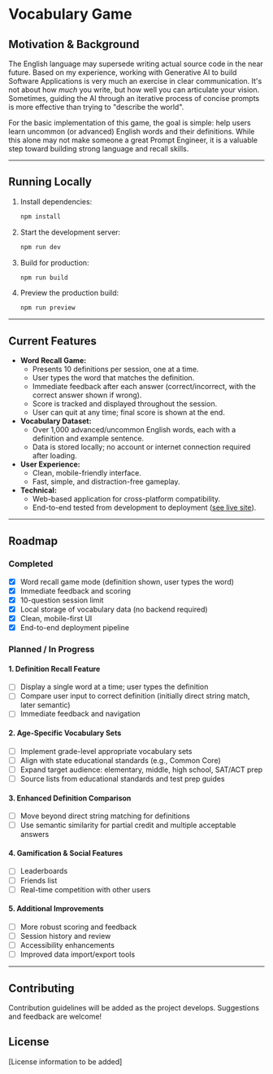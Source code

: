 # Vocabulary Game

## Motivation & Background

The English language may supersede writing actual source code in the near future. Based on my experience, working with Generative AI to build Software Applications is very much an exercise in clear communication. It's not about how _much_ you write, but how well you can articulate your vision. Sometimes, guiding the AI through an iterative process of concise prompts is more effective than trying to "describe the world".

For the basic implementation of this game, the goal is simple: help users learn uncommon (or advanced) English words and their definitions. While this alone may not make someone a great Prompt Engineer, it is a valuable step toward building strong language and recall skills.

---

## Running Locally

1. Install dependencies:
   ```bash
   npm install
   ```
2. Start the development server:
   ```bash
   npm run dev
   ```
3. Build for production:
   ```bash
   npm run build
   ```
4. Preview the production build:
   ```bash
   npm run preview
   ```

---

## Current Features

- **Word Recall Game:**
  - Presents 10 definitions per session, one at a time.
  - User types the word that matches the definition.
  - Immediate feedback after each answer (correct/incorrect, with the correct answer shown if wrong).
  - Score is tracked and displayed throughout the session.
  - User can quit at any time; final score is shown at the end.
- **Vocabulary Dataset:**
  - Over 1,000 advanced/uncommon English words, each with a definition and example sentence.
  - Data is stored locally; no account or internet connection required after loading.
- **User Experience:**
  - Clean, mobile-friendly interface.
  - Fast, simple, and distraction-free gameplay.
- **Technical:**
  - Web-based application for cross-platform compatibility.
  - End-to-end tested from development to deployment ([see live site](https://www.kyleunruh.com/)).

---

## Roadmap

### Completed
- [x] Word recall game mode (definition shown, user types the word)
- [x] Immediate feedback and scoring
- [x] 10-question session limit
- [x] Local storage of vocabulary data (no backend required)
- [x] Clean, mobile-first UI
- [x] End-to-end deployment pipeline

### Planned / In Progress

#### 1. Definition Recall Feature
- [ ] Display a single word at a time; user types the definition
- [ ] Compare user input to correct definition (initially direct string match, later semantic)
- [ ] Immediate feedback and navigation

#### 2. Age-Specific Vocabulary Sets
- [ ] Implement grade-level appropriate vocabulary sets
- [ ] Align with state educational standards (e.g., Common Core)
- [ ] Expand target audience: elementary, middle, high school, SAT/ACT prep
- [ ] Source lists from educational standards and test prep guides

#### 3. Enhanced Definition Comparison
- [ ] Move beyond direct string matching for definitions
- [ ] Use semantic similarity for partial credit and multiple acceptable answers

#### 4. Gamification & Social Features
- [ ] Leaderboards
- [ ] Friends list
- [ ] Real-time competition with other users

#### 5. Additional Improvements
- [ ] More robust scoring and feedback
- [ ] Session history and review
- [ ] Accessibility enhancements
- [ ] Improved data import/export tools

---

## Contributing

Contribution guidelines will be added as the project develops. Suggestions and feedback are welcome!

## License

[License information to be added] 